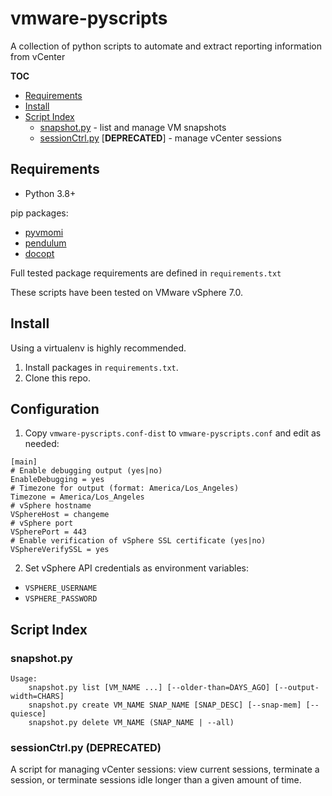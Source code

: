 # vmware-pyscripts

A collection of python scripts to automate and extract reporting information from vCenter

**TOC**
- [Requirements](#requirements)
- [Install](#install)
- [Script Index](#script-index)
    - [snapshot.py](#snapshotpy) - list and manage VM snapshots
    - [sessionCtrl.py](#sessionctrlpy-deprecated) [**DEPRECATED**] - manage vCenter sessions

## Requirements

* Python 3.8+

pip packages:

- [pyvmomi]()
- [pendulum]()
- [docopt]()

Full tested package requirements are defined in `requirements.txt`

These scripts have been tested on VMware vSphere 7.0.

## Install

Using a virtualenv is highly recommended.

1. Install packages in `requirements.txt`.
1. Clone this repo.

## Configuration

1. Copy `vmware-pyscripts.conf-dist` to `vmware-pyscripts.conf` and edit as needed:

```
[main]
# Enable debugging output (yes|no)
EnableDebugging = yes
# Timezone for output (format: America/Los_Angeles)
Timezone = America/Los_Angeles
# vSphere hostname
VSphereHost = changeme
# vSphere port
VSpherePort = 443
# Enable verification of vSphere SSL certificate (yes|no)
VSphereVerifySSL = yes
```

2. Set vSphere API credentials as environment variables:
- `VSPHERE_USERNAME`
- `VSPHERE_PASSWORD`

## Script Index

### snapshot.py

```
Usage:
    snapshot.py list [VM_NAME ...] [--older-than=DAYS_AGO] [--output-width=CHARS]
    snapshot.py create VM_NAME SNAP_NAME [SNAP_DESC] [--snap-mem] [--quiesce]
    snapshot.py delete VM_NAME (SNAP_NAME | --all)
```

### sessionCtrl.py (DEPRECATED)

A script for managing vCenter sessions: view current sessions, terminate a session, or terminate sessions idle longer than a given amount of time.
